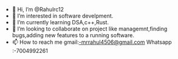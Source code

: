 - 👋 Hi, I’m @Rahulrc12
- 👀 I’m interested in software develpment.
- 🌱 I’m currently learning DSA,c++,Rust.
- 💞️ I’m looking to collaborate on project like managemnt,finding bugs,adding new features to a running software.
- 📫 How to reach me  gmail:-mrrahul4506@gmail.com   Whatsapp :-7004992261

<!---
Rahulrc12/Rahulrc12 is a ✨ special ✨ repository because its `README.md` (this file) appears on your GitHub profile.
You can click the Preview link to take a look at your changes.
--->
